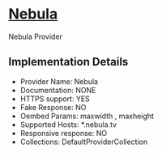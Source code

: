 # [Nebula](https://nebula.tv)

Nebula Provider

## Implementation Details

- Provider
Name: Nebula
- Documentation: NONE
- HTTPS support: YES
- Fake Response: NO
- Oembed Params: maxwidth , maxheight
- Supported Hosts: *.nebula.tv
- Responsive response: NO
- Collections: DefaultProviderCollection


